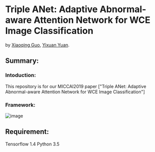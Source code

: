 # Triple ANet: Adaptive Abnormal-aware Attention Network for WCE Image Classification

by [Xiaoqing Guo](https://guo-xiaoqing.github.io/), [Yixuan Yuan](http://www.ee.cityu.edu.hk/~yxyuan/people/people.htm).

## Summary:
### Intoduction:
This repository is for our MICCAI2019 paper ["Triple ANet: Adaptive Abnormal-aware Attention Network for WCE Image Classification"]
### Framework:
![image](https://github.com/Guo-Xiaoqing/Triple-ANet/tree/master/image/framework.png)

## Requirement:
Tensorflow 1.4
Python 3.5
